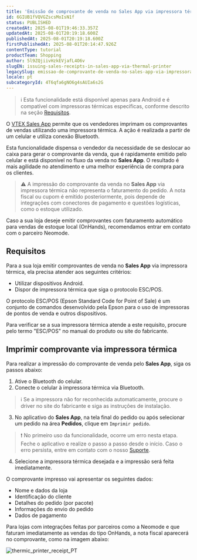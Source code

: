 ```yaml
---
title: 'Emissão de comprovante de venda no Sales App via impressora térmica'
id: 6GIUB1fVQVGZscsMoIsN1f
status: PUBLISHED
createdAt: 2025-08-01T19:46:33.357Z
updatedAt: 2025-08-01T20:19:18.600Z
publishedAt: 2025-08-01T20:19:18.600Z
firstPublishedAt: 2025-08-01T20:14:47.926Z
contentType: tutorial
productTeam: Shopping
author: 5l9ZQjiivHzkEVjafL4O6v
slugEN: issuing-sales-receipts-in-sales-app-via-thermal-printer
legacySlug: emissao-de-comprovante-de-venda-no-sales-app-via-impressora-termica
locale: pt
subcategoryId: 4T6qfa6gNO6g4sAUIa6s2G
---
```


> ℹ️ Esta funcionalidade está disponível apenas para Android e é compatível com impressoras térmicas específicas, conforme descrito na seção [Requisitos](#requisitos).

O [VTEX Sales App](/pt/tracks/instore-primeiros-passos-e-configuracoes--zav76TFEZlAjnyBVL5tRc) permite que os vendedores imprimam os comprovantes de vendas utilizando uma impressora térmica. A ação é realizada a partir de um celular e utiliza conexão Bluetooth.

Esta funcionalidade dispensa o vendedor da necessidade de se deslocar ao caixa para gerar o comprovante da venda, que é rapidamente emitido pelo celular e está disponível no fluxo da venda no **Sales App**. O resultado é mais agilidade no atendimento e uma melhor experiência de compra para os clientes.

> ⚠️ A impressão do comprovante da venda no **Sales App** via impressora térmica não representa o faturamento do pedido. A nota fiscal ou cupom é emitido posteriormente, pois depende de integrações com conectores de pagamento e questões logísticas, como o estoque utilizado.

Caso a sua loja deseje emitir comprovantes com faturamento automático para vendas de estoque local (OnHands), recomendamos entrar em contato com o parceiro Neomode. 

## Requisitos

Para a sua loja emitir comprovantes de venda no **Sales App** via impressora térmica, ela precisa atender aos seguintes critérios:

* Utilizar dispositivos Android.
* Dispor de impressora térmica que siga o protocolo ESC/POS.

O protocolo ESC/POS (Epson Standard Code for Point of Sale) é um conjunto de comandos desenvolvido pela Epson para o uso de impressoras de pontos de venda e outros dispositivos. 

Para verificar se a sua impressora térmica atende a este requisito, procure pelo termo "ESC/POS" no manual do produto ou site do fabricante.

## Imprimir comprovante via impressora térmica

Para realizar a impressão do comprovante de venda pelo **Sales App**, siga os passos abaixo:

1. Ative o Bluetooth do celular.
2. Conecte o celular à impressora térmica via Bluetooth.

  > ℹ️ Se a impressora não for reconhecida automaticamente, procure o driver no site do fabricante e siga as instruções de instalação.

3. No aplicativo do **Sales App**, na tela final do pedido ou após selecionar um pedido na área **Pedidos**, clique em `Imprimir pedido`.

  > ❗ No primeiro uso da funcionalidade, ocorre um erro nesta etapa. Feche o aplicativo e realize o passo a passo desde o início. Caso o erro persista, entre em contato com o nosso [Suporte](https://help.vtex.com/pt/support).

4. Selecione a impressora térmica desejada e a impressão será feita imediatamente.

O comprovante impresso vai apresentar os seguintes dados:

* Nome e dados da loja
* Identificação do cliente
* Detalhes do pedido (por pacote)
* Informações do envio do pedido
* Dados de pagamento

Para lojas com integrações feitas por parceiros como a Neomode e que faturam imediatamente as vendas do tipo OnHands, a nota fiscal aparecerá no comprovante, como na imagem abaixo:

![thermic_printer_receipt_PT](https://cdn.statically.io/gh/vtexdocs/help-center-content/refs/heads/main/docs/pt/tutorials/com%C3%A9rcio-unificado/vtex-sales-app/emissao-de-comprovante-de-venda-no-sales-app-via-impressora-termica_1.png)
